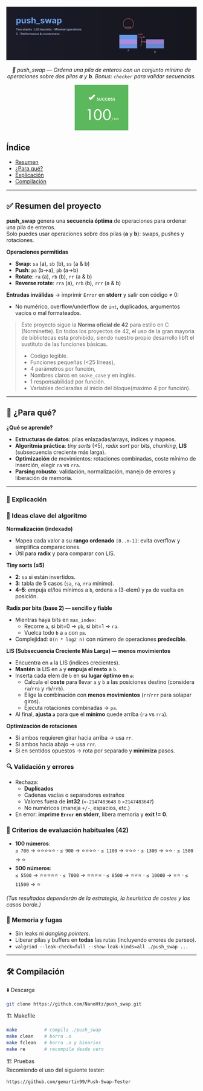 <!-- ===================== BANNER ===================== -->
<p align="center">
  <img src="https://raw.githubusercontent.com/NanoHtz/Assets/main/push_swap/banner.svg" alt="push_swap banner">
</p>

<p align="center"><i>🧩 push_swap — Ordena una pila de enteros con un conjunto mínimo de operaciones sobre dos pilas <b>a</b> y <b>b</b>. Bonus: <code>checker</code> para validar secuencias.</i></p>

<p align="center">
  <img src="https://raw.githubusercontent.com/NanoHtz/Assets/main/100.png" alt="push_swap nota" height="120">
</p>

## Índice
- [Resumen](#resumen)
- [¿Para qué?](#para-que)
- [Explicación](#explicacion)
- [Compilación](#compilacion)

---
<a id="resumen"></a>
## ✅ Resumen del proyecto<br>

**push_swap** genera una **secuencia óptima** de operaciones para ordenar una pila de enteros.  
Solo puedes usar operaciones sobre dos pilas (**a** y **b**): swaps, pushes y rotaciones.  

**Operaciones permitidas**
- **Swap**: `sa` (a), `sb` (b), `ss` (a & b)
- **Push**: `pa` (b→a), `pb` (a→b)
- **Rotate**: `ra` (a), `rb` (b), `rr` (a & b)
- **Reverse rotate**: `rra` (a), `rrb` (b), `rrr` (a & b)

**Entradas inválidas** → imprimir `Error` en **stderr** y salir con código ≠ 0:
- No numérico, overflow/underflow de `int`, duplicados, argumentos vacíos o mal formateados.

> Este proyecto sigue la **Norma oficial de 42** para estilo en C (Norminette).
> En todos los proyectos de 42, el uso de la gran mayoria de bibliotecas esta prohibido, siendo nuestro propio desarrollo libft el sustituto de las funciones básicas. 
> - Código legible.  
> - Funciones pequeñas (<25 líneas),
> - 4 parámetros por función,
> - Nombres claros en `snake_case` y en inglés.
> - 1 responsabilidad por función.
>  - Variables declaradas al inicio del bloque(maximo 4 por función). 

---

<a id="para-que"></a>
## 🧩 ¿Para qué?

**¿Qué se aprende?**
- **Estructuras de datos**: pilas enlazadas/arrays, índices y mapeos.
- **Algoritmia práctica**: *tiny sorts* (≤5), *radix sort* por bits, *chunking*, **LIS** (subsecuencia creciente más larga).
- **Optimización** de movimientos: rotaciones combinadas, coste mínimo de inserción, elegir `ra` vs `rra`.
- **Parsing robusto**: validación, normalización, manejo de errores y liberación de memoria.
---

<a id="explicacion"></a>
  <summary><h3>📝 Explicación</h3></summary>


### 🧠 Ideas clave del algoritmo

**Normalización (indexado)**
- Mapea cada valor a su **rango ordenado** `[0..n-1]`: evita overflow y simplifica comparaciones.
- Útil para **radix** y para comparar con LIS.

**Tiny sorts (≤5)**
- **2**: `sa` si están invertidos.  
- **3**: tabla de 5 casos (`sa`, `ra`, `rra` mínimo).  
- **4–5**: empuja el/los mínimos a `b`, ordena `a` (3-elem) y `pa` de vuelta en posición.

**Radix por bits (base 2) — sencillo y fiable**
- Mientras haya bits en `max_index`:  
  - Recorre `a`, si bit=0 → `pb`, si bit=1 → `ra`.  
  - Vuelca todo `b` a `a` con `pa`.  
- Complejidad: `O(n * log2 n)` con número de operaciones **predecible**.

**LIS (Subsecuencia Creciente Más Larga) — menos movimientos**
- Encuentra en `a` la LIS (indices crecientes).  
- **Mantén** la LIS en `a` y **empuja el resto** a `b`.  
- Inserta cada elem de `b` en **su lugar óptimo en `a`**:
  - Calcula el **coste** para llevar `a` y `b` a las posiciones destino (considera `ra`/`rra` y `rb`/`rrb`).  
  - Elige la combinación con **menos movimientos** (`rr`/`rrr` para solapar giros).  
  - Ejecuta rotaciones combinadas → `pa`.  
- Al final, **ajusta `a`** para que el **mínimo** quede arriba (`ra` vs `rra`).

**Optimización de rotaciones**
- Si ambos requieren girar hacia arriba → usa `rr`.  
- Si ambos hacia abajo → usa `rrr`.  
- Si en sentidos opuestos → rota por separado y **minimiza** pasos.

### 🔍 Validación y errores
- Rechaza:
  - **Duplicados**
  - Cadenas vacías o separadores extraños
  - Valores fuera de **int32** (`<-2147483648` o `>2147483647`)
  - No numéricos (maneja `+/-`, espacios, etc.)
- En error: **imprime `Error` en stderr**, libera memoria y **exit != 0**.

### 📏 Criterios de evaluación habituales (42)
- **100 números**:  
  `≤ 700` → ⭐⭐⭐⭐⭐ · `≤ 900` → ⭐⭐⭐⭐ · `≤ 1100` → ⭐⭐⭐ · `≤ 1300` → ⭐⭐ · `≤ 1500` → ⭐
- **500 números**:  
  `≤ 5500` → ⭐⭐⭐⭐⭐ · `≤ 7000` → ⭐⭐⭐⭐ · `≤ 8500` → ⭐⭐⭐ · `≤ 10000` → ⭐⭐ · `≤ 11500` → ⭐

*(Tus resultados dependerán de la estrategia, la heurística de costes y los casos borde.)*

### 🧼 Memoria y fugas
- Sin leaks ni *dangling pointers*.  
- Liberar pilas y buffers en **todas** las rutas (incluyendo errores de parseo).  
- `valgrind --leak-check=full --show-leak-kinds=all ./push_swap ...`


---

<a id="compilacion"></a>
## 🛠️ Compilación
⬇️ Descarga
```bash
git clone https://github.com/NanoHtz/push_swap.git
```
🏗️ Makefile
```bash
make          # compila ./push_swap
make clean    # borra .o
make fclean   # borra .o y binarios
make re       # recompila desde cero
```
🏗️ Pruebas
<br>
Recomiendo el uso del siguiente tester:
</br>
```bash 
https://github.com/gemartin99/Push-Swap-Tester
```
